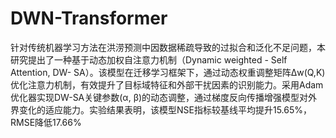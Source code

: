 # DWN-Transformer
针对传统机器学习方法在洪涝预测中因数据稀疏导致的过拟合和泛化不足问题，本研究提出了一种基于动态加权自注意力机制（Dynamic weighted - Self Attention, DW- SA）。该模型在迁移学习框架下，通过动态权重调整矩阵Δw(Q,K)优化注意力机制，有效提升了目标域特征和外部干扰因素的识别能力。采用Adam优化器实现DW-SA关键参数(α, β)的动态调整，通过梯度反向传播增强模型对外界变化的适应能力。实验结果表明，该模型NSE指标较基线平均提升15.65%，RMSE降低17.66%
